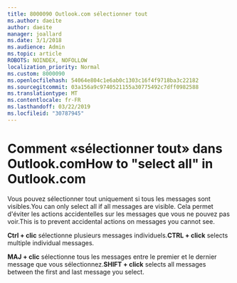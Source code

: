 ```yaml
---
title: 8000090 Outlook.com sélectionner tout
ms.author: daeite
author: daeite
manager: joallard
ms.date: 3/1/2018
ms.audience: Admin
ms.topic: article
ROBOTS: NOINDEX, NOFOLLOW
localization_priority: Normal
ms.custom: 8000090
ms.openlocfilehash: 54064e804c1e6ab0c1303c16f4f9718ba3c22182
ms.sourcegitcommit: 03a156a9c9740521155a30775492c7dff0982588
ms.translationtype: MT
ms.contentlocale: fr-FR
ms.lasthandoff: 03/22/2019
ms.locfileid: "30787945"
---
```

# <a name="how-to-select-all-in-outlookcom"></a><span data-ttu-id="15e38-102">Comment «sélectionner tout» dans Outlook.com</span><span class="sxs-lookup"><span data-stu-id="15e38-102">How to "select all" in Outlook.com</span></span>

<span data-ttu-id="15e38-103">Vous pouvez sélectionner tout uniquement si tous les messages sont visibles.</span><span class="sxs-lookup"><span data-stu-id="15e38-103">You can only select all if all messages are visible.</span></span> <span data-ttu-id="15e38-104">Cela permet d'éviter les actions accidentelles sur les messages que vous ne pouvez pas voir.</span><span class="sxs-lookup"><span data-stu-id="15e38-104">This is to prevent accidental actions on messages you cannot see.</span></span>

<span data-ttu-id="15e38-105">**Ctrl + clic** sélectionne plusieurs messages individuels.</span><span class="sxs-lookup"><span data-stu-id="15e38-105">**CTRL + click** selects multiple individual messages.</span></span>

<span data-ttu-id="15e38-106">**MAJ + clic** sélectionne tous les messages entre le premier et le dernier message que vous sélectionnez.</span><span class="sxs-lookup"><span data-stu-id="15e38-106">**SHIFT + click** selects all messages between the first and last message you select.</span></span>